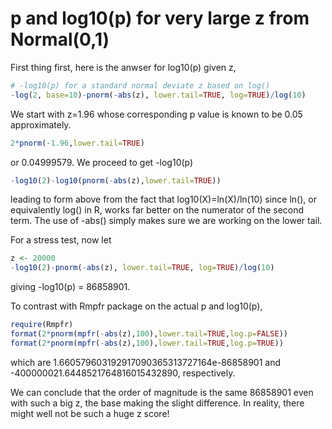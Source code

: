 # p and log10(p) for very large z from Normal(0,1)

First thing first, here is the anwser for log10(p) given z,
```r
# -log10(p) for a standard normal deviate z based on log()
-log(2, base=10)-pnorm(-abs(z), lower.tail=TRUE, log=TRUE)/log(10)
```
We start with z=1.96 whose corresponding p value is known to be 0.05 approximately.
```r
2*pnorm(-1.96,lower.tail=TRUE)
```
or 0.04999579. We proceed to get -log10(p)
```r
-log10(2)-log10(pnorm(-abs(z),lower.tail=TRUE))
```
leading to form above from the fact that log10(X)=ln(X)/ln(10) since ln(), or 
equivalently log() in R, works far better on the numerator of the second term. The
use of -abs() simply makes sure we are working on the lower tail.

For a stress test, now let
```r
z <- 20000
-log10(2)-pnorm(-abs(z), lower.tail=TRUE, log=TRUE)/log(10)
```
giving -log10(p) = 86858901.

To contrast with Rmpfr package on the actual p and log10(p),
```r
require(Rmpfr)
format(2*pnorm(mpfr(-abs(z),100),lower.tail=TRUE,log.p=FALSE))
format(2*pnorm(mpfr(-abs(z),100),lower.tail=TRUE,log.p=TRUE))
```
which are 1.660579603192917090365313727164e-86858901 and -400000021.6448521764816015432890, respectively.

We can conclude that the order of magnitude is the same 86858901 even with such a big z, the base
making the slight difference. In reality, there might well not be such a huge z score!
